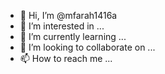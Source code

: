 - 👋 Hi, I’m @mfarah1416a
- 👀 I’m interested in ...
- 🌱 I’m currently learning ...
- 💞️ I’m looking to collaborate on ...
- 📫 How to reach me ...

<!---
mfarah1416a/mfarah1416a is a ✨ special ✨ repository because its `README.md` (this file) appears on your GitHub profile.
You can click the Preview link to take a look at your changes.
--->
